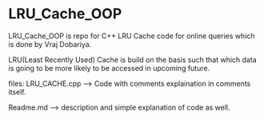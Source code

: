 # LRU_Cache_OOP
LRU_Cache_OOP is repo for C++ LRU Cache code for online queries which is done by Vraj Dobariya.

LRU(Least Recently Used) Cache is build on the basis such that which data is going to be more 
likely to be accessed in upcoming future.

files: 
LRU_CACHE.cpp  --> Code with comments explaination in comments itself.

Readme.md      --> description and simple explanation of code as well.
